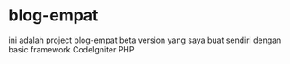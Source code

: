 # blog-empat
ini adalah project blog-empat beta version yang saya buat sendiri dengan basic framework CodeIgniter PHP

